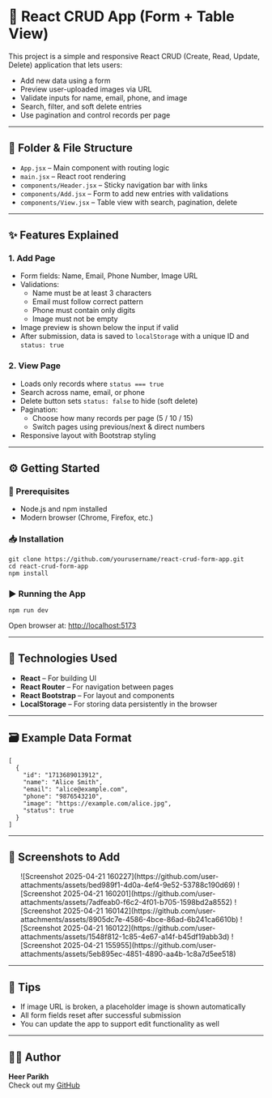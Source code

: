 <h1>📘 React CRUD App (Form + Table View)</h1>

  <p>This project is a simple and responsive React CRUD (Create, Read, Update, Delete) application that lets users:</p>
  <ul>
    <li>Add new data using a form</li>
    <li>Preview user-uploaded images via URL</li>
    <li>Validate inputs for name, email, phone, and image</li>
    <li>Search, filter, and soft delete entries</li>
    <li>Use pagination and control records per page</li>
  </ul>

  <hr>

  <h2>📂 Folder & File Structure</h2>
  <ul>
    <li><code>App.jsx</code> – Main component with routing logic</li>
    <li><code>main.jsx</code> – React root rendering</li>
    <li><code>components/Header.jsx</code> – Sticky navigation bar with links</li>
    <li><code>components/Add.jsx</code> – Form to add new entries with validations</li>
    <li><code>components/View.jsx</code> – Table view with search, pagination, delete</li>
  </ul>

  <hr>

  <h2>✨ Features Explained</h2>

  <h3>1. Add Page</h3>
  <ul>
    <li>Form fields: Name, Email, Phone Number, Image URL</li>
    <li>Validations:
      <ul>
        <li>Name must be at least 3 characters</li>
        <li>Email must follow correct pattern</li>
        <li>Phone must contain only digits</li>
        <li>Image must not be empty</li>
      </ul>
    </li>
    <li>Image preview is shown below the input if valid</li>
    <li>After submission, data is saved to <code>localStorage</code> with a unique ID and <code>status: true</code></li>
  </ul>

  <h3>2. View Page</h3>
  <ul>
    <li>Loads only records where <code>status === true</code></li>
    <li>Search across name, email, or phone</li>
    <li>Delete button sets <code>status: false</code> to hide (soft delete)</li>
    <li>Pagination:
      <ul>
        <li>Choose how many records per page (5 / 10 / 15)</li>
        <li>Switch pages using previous/next & direct numbers</li>
      </ul>
    </li>
    <li>Responsive layout with Bootstrap styling</li>
  </ul>

  <hr>

  <h2>⚙️ Getting Started</h2>

  <h3>🔧 Prerequisites</h3>
  <ul>
    <li>Node.js and npm installed</li>
    <li>Modern browser (Chrome, Firefox, etc.)</li>
  </ul>

  <h3>📥 Installation</h3>
  <pre><code>git clone https://github.com/yourusername/react-crud-form-app.git
cd react-crud-form-app
npm install</code></pre>

  <h3>▶️ Running the App</h3>
  <pre><code>npm run dev</code></pre>
  <p>Open browser at: <a href="http://localhost:5173" target="_blank">http://localhost:5173</a></p>

  <hr>

  <h2>🧠 Technologies Used</h2>
  <ul>
    <li><strong>React</strong> – For building UI</li>
    <li><strong>React Router</strong> – For navigation between pages</li>
    <li><strong>React Bootstrap</strong> – For layout and components</li>
    <li><strong>LocalStorage</strong> – For storing data persistently in the browser</li>
  </ul>

  <hr>

  <h2>🗃️ Example Data Format</h2>
  <pre><code>[
  {
    "id": "1713689013912",
    "name": "Alice Smith",
    "email": "alice@example.com",
    "phone": "9876543210",
    "image": "https://example.com/alice.jpg",
    "status": true
  }
]</code></pre>

  <hr>

  <h2>📸 Screenshots to Add</h2>
  <ul>
   ![Screenshot 2025-04-21 160227](https://github.com/user-attachments/assets/bed989f1-4d0a-4ef4-9e52-53788c190d69)
![Screenshot 2025-04-21 160201](https://github.com/user-attachments/assets/7adfeab0-f6c2-4f01-b705-1598bd2a8552)
![Screenshot 2025-04-21 160142](https://github.com/user-attachments/assets/8905dc7e-4586-4bce-86ad-6b241ca6610b)
![Screenshot 2025-04-21 160122](https://github.com/user-attachments/assets/1548f812-1c85-4e67-a14f-b45df19abb3d)
![Screenshot 2025-04-21 155955](https://github.com/user-attachments/assets/5eb895ec-4851-4890-aa4b-1c8a7d5ee518)

  </ul>

  <hr>

  <h2>🙋 Tips</h2>
  <ul>
    <li>If image URL is broken, a placeholder image is shown automatically</li>
    <li>All form fields reset after successful submission</li>
    <li>You can update the app to support edit functionality as well</li>
  </ul>

  <hr>

  <h2>🧑‍💻 Author</h2>
  <p><strong>Heer Parikh</strong><br>
    Check out my <a href="https://github.com/Heer1804" target="https://github.com/Heer1804">GitHub</a>
  </p>
